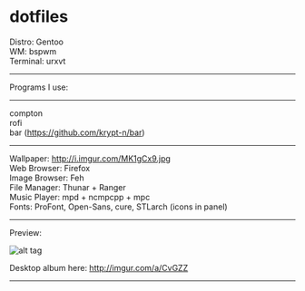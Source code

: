 # dotfiles

Distro: Gentoo  
WM: bspwm  
Terminal: urxvt 

-------------  
Programs I use:  

------------- 
  compton  
  rofi  
  bar (https://github.com/krypt-n/bar)  
  
-------------   
Wallpaper: http://i.imgur.com/MK1gCx9.jpg  
Web Browser: Firefox  
Image Browser: Feh  
File Manager: Thunar + Ranger  
Music Player: mpd + ncmpcpp + mpc  
Fonts: ProFont, Open-Sans, cure, STLarch (icons in panel)  

-------------  

Preview:  

![alt tag](http://i.imgur.com/Scny7hQ.png)  

Desktop album here: http://imgur.com/a/CvGZZ


-------------

